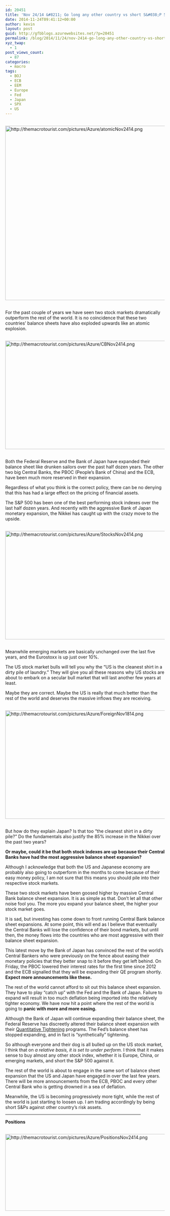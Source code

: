 ```yaml
---
id: 20451
title: 'Nov 24/14 &#8211; Go long any other country vs short S&#038;P 500'
date: 2014-11-24T09:41:12+00:00
author: kevin
layout: post
guid: http://gfbblogs.azurewebsites.net/?p=20451
permalink: /blog/2014/11/24/nov-2414-go-long-any-other-country-vs-short-sp-500/
xyz_twap:
  - 1
post_views_count:
  - 87
categories:
  - macro
tags:
  - BOJ
  - ECB
  - EEM
  - Europe
  - Fed
  - Japan
  - SPX
  - US
---
```


  <img src="http://themacrotourist.com/pictures/Azure/atomicNov2414.png" style="margin:30px auto;display:block;" alt="http://themacrotourist.com/pictures/Azure/atomicNov2414.png" width="600" height="550">

For the past couple of years we have seen two stock markets dramatically outperform the rest of the world. It is no coincidence that these two countries&#8217; balance sheets have also exploded upwards like an atomic explosion. 


  <img src="http://themacrotourist.com/pictures/Azure/CBNov2414.png" style="margin:30px auto;display:block;" alt="http://themacrotourist.com/pictures/Azure/CBNov2414.png" width="600" height="342">

Both the Federal Reserve and the Bank of Japan have expanded their balance sheet like drunken sailors over the past half dozen years. The other two big Central Banks, the PBOC (People&#8217;s Bank of China) and the ECB, have been much more reserved in their expansion. 

Regardless of what you think is the correct policy, there can be no denying that this has had a large effect on the pricing of financial assets.

The S&P 500 has been one of the best performing stock indexes over the last half dozen years. And recently with the aggressive Bank of Japan monetary expansion, the Nikkei has caught up with the crazy move to the upside.


  <img src="http://themacrotourist.com/pictures/Azure/StocksNov2414.png" style="margin:30px auto;display:block;" alt="http://themacrotourist.com/pictures/Azure/StocksNov2414.png" width="600" height="342">

Meanwhile emerging markets are basically unchanged over the last five years, and the Eurostoxx is up just over 10%.

The US stock market bulls will tell you why the &#8220;US is the cleanest shirt in a dirty pile of laundry.&#8221; They will give you all these reasons why US stocks are about to embark on a secular bull market that will last another few years at least. 

Maybe they are correct. Maybe the US is really that much better than the rest of the world and deserves the massive inflows they are receiving.


  <img src="http://themacrotourist.com/pictures/Azure/ForeignNov1814.png" style="margin:30px auto;display:block;" alt="http://themacrotourist.com/pictures/Azure/ForeignNov1814.png" width="600" height="342">

But how do they explain Japan? Is that too &#8220;the cleanest shirt in a dirty pile?&#8221; Do the fundamentals also justify the 85% increase in the Nikkei over the past two years? 

**Or maybe, could it be that both stock indexes are up because their Central Banks have had the most aggressive balance sheet expansion?** 

Although I acknowledge that both the US and Japanese economy are probably also going to outperform in the months to come because of their easy money policy, I am not sure that this means you should pile into their respective stock markets.

These two stock markets have been goosed higher by massive Central Bank balance sheet expansion. It is as simple as that. Don&#8217;t let all that other noise fool you. The more you expand your balance sheet, the higher your stock market goes. 

It is sad, but investing has come down to front running Central Bank balance sheet expansions. At some point, this will end as I believe that eventually the Central Banks will lose the confidence of their bond markets, but until then, the money flows into the countries who are most aggressive with their balance sheet expansion.

This latest move by the Bank of Japan has convinced the rest of the world&#8217;s Central Bankers who were previously on the fence about easing their monetary policies that they better snap to it before they get left behind. On Friday, the PBOC lowered their interest rates for the first time since 2012 and the ECB signalled that they will be expanding their QE program shortly. **Expect more announcements like these.**

The rest of the world cannot afford to sit out this balance sheet expansion. They have to play &#8220;catch up&#8221; with the Fed and the Bank of Japan. Failure to expand will result in too much deflation being imported into the relatively tighter economy. We have now hit a point where the rest of the world is going to **panic with more and more easing.**

Although the Bank of Japan will continue expanding their balance sheet, the Federal Reserve has discreetly altered their balance sheet expansion with their [Quantitative Tightening](http://gfbblogs.azurewebsites.net/blog/2014/11/19/nov-1914-quantitative-tightening/) programs. The Fed&#8217;s balance sheet has stopped expanding, and in fact is &#8220;synthetically&#8221; tightening.

So although everyone and their dog is all bulled up on the US stock market, I think that on _a relative basis, it is set to under perform._ I think that it makes sense to buy almost any other stock index, whether it is Europe, China, or emerging markets, and short the S&P 500 against it. 

The rest of the world is about to engage in the same sort of balance sheet expansion that the US and Japan have engaged in over the last few years. There will be more announcements from the ECB, PBOC and every other Central Bank who is getting drowned in a sea of deflation.

Meanwhile, the US is becoming progressively more tight, while the rest of the world is just starting to loosen up. I am trading accordingly by being short S&Ps against other country&#8217;s risk assets.

<hr size="3" width="85%" />

**Positions**


  <img src="http://themacrotourist.com/pictures/Azure/PositionsNov2414.png" style="margin:30px auto;display:block;" alt="http://themacrotourist.com/pictures/Azure/PositionsNov2414.png" width="600" height="242"></p>